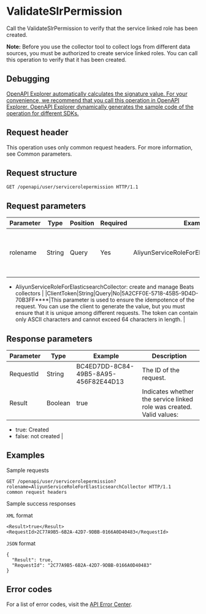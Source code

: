 # ValidateSlrPermission

Call the ValidateSlrPermission to verify that the service linked role has been created.

**Note:** Before you use the collector tool to collect logs from different data sources, you must be authorized to create service linked roles. You can call this operation to verify that it has been created.

## Debugging

[OpenAPI Explorer automatically calculates the signature value. For your convenience, we recommend that you call this operation in OpenAPI Explorer. OpenAPI Explorer dynamically generates the sample code of the operation for different SDKs.](https://api.aliyun.com/#product=elasticsearch&api=ValidateSlrPermission&type=ROA&version=2017-06-13)

## Request header

This operation uses only common request headers. For more information, see Common parameters.

## Request structure

```
GET /openapi/user/servicerolepermission HTTP/1.1  
```

## Request parameters

|Parameter|Type|Position|Required|Example|Description|
|---------|----|--------|--------|-------|-----------|
|rolename|String|Query|Yes|AliyunServiceRoleForElasticsearchCollector|The name of the service linked role. Valid values:

-   AliyunServiceRoleForElasticsearchCollector: create and manage Beats collectors |
|ClientToken|String|Query|No|5A2CFF0E-5718-45B5-9D4D-70B3FF\*\*\*\*|This parameter is used to ensure the idempotence of the request. You can use the client to generate the value, but you must ensure that it is unique among different requests. The token can contain only ASCII characters and cannot exceed 64 characters in length. |

## Response parameters

|Parameter|Type|Example|Description|
|---------|----|-------|-----------|
|RequestId|String|BC4ED7DD-8C84-49B5-8A95-456F82E44D13|The ID of the request. |
|Result|Boolean|true|Indicates whether the service linked role was created. Valid values:

-   true: Created
-   false: not created |

## Examples

Sample requests

```
GET /openapi/user/servicerolepermission?rolename=AliyunServiceRoleForElasticsearchCollector HTTP/1.1 
common request headers
```

Sample success responses

`XML` format

```
<Result>true</Result>
<RequestId>2C77A9B5-6B2A-42D7-9DBB-0166A0D40483</RequestId>
```

`JSON` format

```
{
  "Result": true,
  "RequestId": "2C77A9B5-6B2A-42D7-9DBB-0166A0D40483"
}
```

## Error codes

For a list of error codes, visit the [API Error Center](https://error-center.alibabacloud.com/status/product/elasticsearch).

